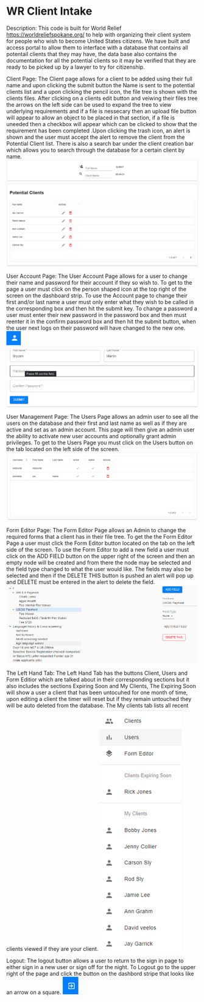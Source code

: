 # WR Client Intake
Description:
    This code is built for World Relief https://worldreliefspokane.org/ to help with organizing their client system for people who wish to become United States citizens. We have built and access portal to allow them to interface with a database that contains all potentail clients that they may have, the data base also contains the documentation for all the potential clients so it may be verified that they are ready to be picked up by a lawyer to try for citizenship.

Client Page:
    The Client page allows for a client to be added using their full name and upon clicking the submit button the Name is sent to the potential clients list and a upon clicking the pencil icon, the file tree is shown with the clients files. After clicking on a clients edit button and veiwing their files tree the arrows on the left side can be used to expand the tree to view underlying requirements and if a file is nessecary then an upload file button will appear to allow an object to be placed in that section, if a file is uneeded then a checkbox will appear which can be clicked to show that the requirement has been completed .Upon clicking the trash icon, an alert is shown and the user must accept the alert to remove the client from the Potential Client list. There is also a search bar under the client creation bar which allows you to search through the database for a certain client by name.
    ![ClientPage](Images/ClientPage.png)

User Account Page:
    The User Account Page allows for a user to change their name and password for their account if they so wish to. To get to the page a user must click on the person shaped icon at the top right of the screen on the dashboard strip. To use the Account page to change their first and/or last name a user must only enter what they wish to be called in the corresponding box and then hit the submit key. To change a password a user must enter their new password in the password box and then must reenter it in the confirm password box and then hit the submit button, when the user next logs on their password will have changed to the new one.
    ![UserAccountButton](Images/UserAccount.png)
    ![AccountPage](Images/AccountPage.png)
    
User Management Page:
    The Users Page allows an admin user to see all the users on the database and their first and last name as well as if they are active and set as an admin account. This page will then give an admin user the ability to activate new user accounts and optionally grant admin privileges. To get to the Users Page you must click on the Users button on the tab located on the left side of the screen.
    ![UsersPage](Images/UsersPage.png)

Form Editor Page:
    The Form Editor Page allows an Admin to change the required forms that a client has in their file tree. To get the the Form Editor Page a user must click the Form Editor button located on the tab on the left side of the screen. To use the Form Editor to add a new field a user must click on the ADD FIELD button on the upper right of the screen and then an empty node will be created and from there the node may be selected and the field type changed to what the user would like. The fields may also be selected and then if the DELETE THIS button is pushed an alert will pop up and DELETE must be entered in the alert to delete the field.
    ![FormEditor](Images/FormEditor.png)

The Left Hand Tab:
    The Left Hand Tab has the buttons Client, Users and Form Editior which are talked about in their corresponding sections but it also includes the sections Expiring Soon and My Clients, The Expiring Soon will show a user a client that has been untocuhed for one month of time, upon editing a client the timer will reset but if they remain untouched they will be auto deleted from the database. The My clients tab lists all recent clients viewed if they are your client.
    ![LeftHandTab](Images/LeftHandTab.png)

Logout:
    The logout button allows a user to return to the sign in page to either sign in a new user or sign off for the night. To Logout go to the upper right of the page and click the button on the dashbord stripe that looks like an arrow on a square.
    ![Logout](Images/Logout.png)
